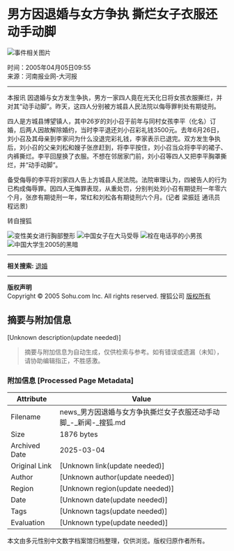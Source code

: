 # 男方因退婚与女方争执 撕烂女子衣服还动手动脚

![事件相关图片](https://photo.sohu.com/2004/05/25/65/Img220246530.jpg)

时间：2005年04月05日09:55  
来源：河南报业网-大河报

---

本报讯 因退婚与女方发生争执，男方一家四人竟在光天化日将女孩衣服撕烂，并对其“动手动脚”。昨天，这四人分别被方城县人民法院以侮辱罪判处有期徒刑。

四人是方城县博望镇人，其中26岁的刘小召于前年与同村女孩李平（化名）订婚，后两人因故解除婚约，当时李平退还刘小召彩礼钱3500元。去年6月26日，刘小召及其母亲到李家问为什么没退完彩礼钱，李家表示已退完。双方发生争执后，刘小召的父亲刘松和嫂子张彦赶到，将李平按住，刘小召当众将李平的裙子、内裤撕烂。李平回屋换了衣服。不想在邻居家门前，刘小召等四人又把李平胸罩撕烂，并“动手动脚”。

备受侮辱的李平将刘家四人告上方城县人民法院。法院审理认为，四被告人的行为已构成侮辱罪。因四人无悔罪表现，从重处罚，分别判处刘小召有期徒刑一年零六个月，张彦有期徒刑一年，常红和刘松各有期徒刑六个月。(记者 梁振廷 通讯员 程远景)

转自搜狐

![变性美女进行胸部整形](https://pic.news.sohu.com/)
![中国女子在大马受辱](https://pic.news.sohu.com/)
![栓在电话亭的小男孩](https://pic.news.sohu.com/)
![中国大学生2005的黑暗](https://pic.news.sohu.com/)

---

**相关搜索:** [退婚](https://www.sogou.com/web?query=退婚)

---

**版权声明**  
Copyright © 2005 Sohu.com Inc. All rights reserved. 搜狐公司 [版权所有](https://www.sohu.com/about/copyright.html)
<!-- tcd_original_link https://news.sohu.com/20050405/n225023318.shtml -->


## 摘要与附加信息

<!-- tcd_abstract -->
[Unknown description(update needed)]
<!-- tcd_abstract_end -->

> 摘要与附加信息为自动生成，仅供检索与参考。如有错误或遗漏（未知），请协助编辑指正，不胜感激。

### 附加信息 [Processed Page Metadata]

| Attribute       | Value                                  |
|-----------------|----------------------------------------|
| Filename        | news_男方因退婚与女方争执撕烂女子衣服还动手动脚_-_新闻-_搜狐.md                             |
| Size            | 1876 bytes                           |
| Archived Date   | 2025-03-04                             |
| Original Link   | [Unknown link(update needed)]                       |
| Author          | [Unknown author(update needed)]                               |
| Region          | [Unknown region(update needed)]                               |
| Date            | [Unknown date(update needed)]                                 |
| Tags            | [Unknown tags(update needed)]                                 |
| Evaluation            | [Unknown type(update needed)]                                 |
<!-- tcd_table_end -->

本文由多元性别中文数字档案馆归档整理，仅供浏览。版权归原作者所有。
